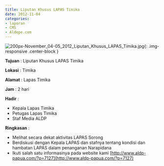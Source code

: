 ```yaml
---
title: Liputan Khusus LAPAS Timika
date: 2012-11-04
categories:
- laporan
- CMS
- Aldepe.com
---
```


![200px-November_04-05_2012_Liputan_Khusus_LAPAS_Timika.jpg](/uploads/200px-November_04-05_2012_Liputan_Khusus_LAPAS_Timika.jpg){: .img-responsive .center-block }

**Tujuan** : Liputan Khusus LAPAS Timika

**Lokasi** : Timika

**Alamat** : Lapas Timika

**Jam** : 2 hari

**Hadir** : 
* Kepala Lapas Timika
* Petugas Lapas Timika
* Staf Media ALDP

**Ringkasan** : 
* Melihat secara dekat aktivitas LAPAS Sorong
* Berdiskusi dengan Kepala LAPAS dan stafnya tentang kondisi dan hambatan LAPAS dalam penanganan Narapidana
* Ikuti salah satu informasinya pada website kami [http://www.aldp-papua.com/?p=7127](http://www.aldp-papua.com/?p=7127)
